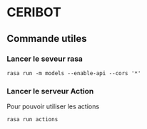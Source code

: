 # CERIBOT

## Commande utiles

### Lancer le seveur rasa
```
rasa run -m models --enable-api --cors '*'
```
### Lancer le serveur Action
Pour pouvoir utiliser les actions
```
rasa run actions
```